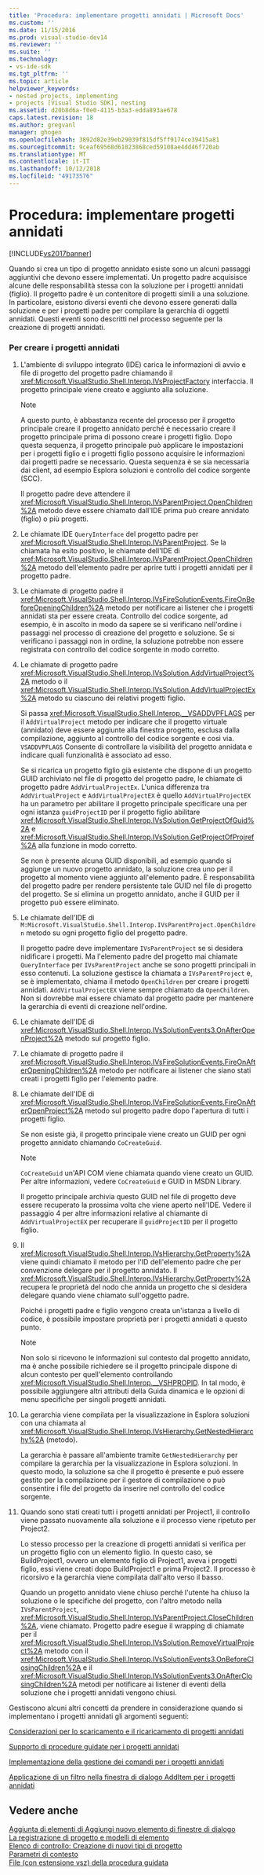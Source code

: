```yaml
---
title: 'Procedura: implementare progetti annidati | Microsoft Docs'
ms.custom: ''
ms.date: 11/15/2016
ms.prod: visual-studio-dev14
ms.reviewer: ''
ms.suite: ''
ms.technology:
- vs-ide-sdk
ms.tgt_pltfrm: ''
ms.topic: article
helpviewer_keywords:
- nested projects, implementing
- projects [Visual Studio SDK], nesting
ms.assetid: d20b8d6a-f0e0-4115-b3a3-edda893ae678
caps.latest.revision: 18
ms.author: gregvanl
manager: ghogen
ms.openlocfilehash: 3892d02e39eb29039f815df5ff9174ce39415a81
ms.sourcegitcommit: 9ceaf69568d61023868ced59108ae4dd46f720ab
ms.translationtype: MT
ms.contentlocale: it-IT
ms.lasthandoff: 10/12/2018
ms.locfileid: "49173576"
---
```

# <a name="how-to-implement-nested-projects"></a>Procedura: implementare progetti annidati
[!INCLUDE[vs2017banner](../../includes/vs2017banner.md)]

Quando si crea un tipo di progetto annidato esiste sono un alcuni passaggi aggiuntivi che devono essere implementati. Un progetto padre acquisisce alcune delle responsabilità stessa con la soluzione per i progetti annidati (figlio). Il progetto padre è un contenitore di progetti simili a una soluzione. In particolare, esistono diversi eventi che devono essere generati dalla soluzione e per i progetti padre per compilare la gerarchia di oggetti annidati. Questi eventi sono descritti nel processo seguente per la creazione di progetti annidati.  
  
### <a name="to-create-nested-projects"></a>Per creare i progetti annidati  
  
1.  L'ambiente di sviluppo integrato (IDE) carica le informazioni di avvio e file di progetto del progetto padre chiamando il <xref:Microsoft.VisualStudio.Shell.Interop.IVsProjectFactory> interfaccia. Il progetto principale viene creato e aggiunto alla soluzione.  
  
    > [!NOTE]
    >  A questo punto, è abbastanza recente del processo per il progetto principale creare il progetto annidato perché è necessario creare il progetto principale prima di possono creare i progetti figlio. Dopo questa sequenza, il progetto principale può applicare le impostazioni per i progetti figlio e i progetti figlio possono acquisire le informazioni dai progetti padre se necessario. Questa sequenza è se sia necessaria dai client, ad esempio Esplora soluzioni e controllo del codice sorgente (SCC).  
  
     Il progetto padre deve attendere il <xref:Microsoft.VisualStudio.Shell.Interop.IVsParentProject.OpenChildren%2A> metodo deve essere chiamato dall'IDE prima può creare annidato (figlio) o più progetti.  
  
2.  Le chiamate IDE `QueryInterface` del progetto padre per <xref:Microsoft.VisualStudio.Shell.Interop.IVsParentProject>. Se la chiamata ha esito positivo, le chiamate dell'IDE di <xref:Microsoft.VisualStudio.Shell.Interop.IVsParentProject.OpenChildren%2A> metodo dell'elemento padre per aprire tutti i progetti annidati per il progetto padre.  
  
3.  Le chiamate di progetto padre il <xref:Microsoft.VisualStudio.Shell.Interop.IVsFireSolutionEvents.FireOnBeforeOpeningChildren%2A> metodo per notificare ai listener che i progetti annidati sta per essere creata. Controllo del codice sorgente, ad esempio, è in ascolto in modo da sapere se si verificano nell'ordine i passaggi nel processo di creazione del progetto e soluzione. Se si verificano i passaggi non in ordine, la soluzione potrebbe non essere registrata con controllo del codice sorgente in modo corretto.  
  
4.  Le chiamate di progetto padre <xref:Microsoft.VisualStudio.Shell.Interop.IVsSolution.AddVirtualProject%2A> metodo o il <xref:Microsoft.VisualStudio.Shell.Interop.IVsSolution.AddVirtualProjectEx%2A> metodo su ciascuno dei relativi progetti figlio.  
  
     Si passa <xref:Microsoft.VisualStudio.Shell.Interop.__VSADDVPFLAGS> per il `AddVirtualProject` metodo per indicare che il progetto virtuale (annidato) deve essere aggiunte alla finestra progetto, esclusa dalla compilazione, aggiunto al controllo del codice sorgente e così via. `VSADDVPFLAGS` Consente di controllare la visibilità del progetto annidata e indicare quali funzionalità è associato ad esso.  
  
     Se si ricarica un progetto figlio già esistente che dispone di un progetto GUID archiviato nel file di progetto del progetto padre, le chiamate di progetto padre `AddVirtualProjectEx`. L'unica differenza tra `AddVirtualProject` e `AddVirtualProjectEX` è quello `AddVirtualProjectEX` ha un parametro per abilitare il progetto principale specificare una per ogni istanza `guidProjectID` per il progetto figlio abilitare <xref:Microsoft.VisualStudio.Shell.Interop.IVsSolution.GetProjectOfGuid%2A> e <xref:Microsoft.VisualStudio.Shell.Interop.IVsSolution.GetProjectOfProjref%2A> alla funzione in modo corretto.  
  
     Se non è presente alcuna GUID disponibili, ad esempio quando si aggiunge un nuovo progetto annidato, la soluzione crea uno per il progetto al momento viene aggiunto all'elemento padre. È responsabilità del progetto padre per rendere persistente tale GUID nel file di progetto del progetto. Se si elimina un progetto annidato, anche il GUID per il progetto può essere eliminato.  
  
5.  Le chiamate dell'IDE di `M:Microsoft.VisualStudio.Shell.Interop.IVsParentProject.OpenChildren` metodo su ogni progetto figlio del progetto padre.  
  
     Il progetto padre deve implementare `IVsParentProject` se si desidera nidificare i progetti. Ma l'elemento padre del progetto mai chiamate `QueryInterface` per `IVsParentProject` anche se sono progetti principali in esso contenuti. La soluzione gestisce la chiamata a `IVsParentProject` e, se è implementato, chiama il metodo `OpenChildren` per creare i progetti annidati. `AddVirtualProjectEX` viene sempre chiamato da `OpenChildren`. Non si dovrebbe mai essere chiamato dal progetto padre per mantenere la gerarchia di eventi di creazione nell'ordine.  
  
6.  Le chiamate dell'IDE di <xref:Microsoft.VisualStudio.Shell.Interop.IVsSolutionEvents3.OnAfterOpenProject%2A> metodo sul progetto figlio.  
  
7.  Le chiamate di progetto padre il <xref:Microsoft.VisualStudio.Shell.Interop.IVsFireSolutionEvents.FireOnAfterOpeningChildren%2A> metodo per notificare ai listener che siano stati creati i progetti figlio per l'elemento padre.  
  
8.  Le chiamate dell'IDE di <xref:Microsoft.VisualStudio.Shell.Interop.IVsFireSolutionEvents.FireOnAfterOpenProject%2A> metodo sul progetto padre dopo l'apertura di tutti i progetti figlio.  
  
     Se non esiste già, il progetto principale viene creato un GUID per ogni progetto annidato chiamando `CoCreateGuid`.  
  
    > [!NOTE]
    >  `CoCreateGuid` un'API COM viene chiamata quando viene creato un GUID. Per altre informazioni, vedere `CoCreateGuid` e GUID in MSDN Library.  
  
     Il progetto principale archivia questo GUID nel file di progetto deve essere recuperato la prossima volta che viene aperto nell'IDE. Vedere il passaggio 4 per altre informazioni relative al chiamante di `AddVirtualProjectEX` per recuperare il `guidProjectID` per il progetto figlio.  
  
9. Il <xref:Microsoft.VisualStudio.Shell.Interop.IVsHierarchy.GetProperty%2A> viene quindi chiamato il metodo per l'ID dell'elemento padre che per convenzione delegare per il progetto annidato. Il <xref:Microsoft.VisualStudio.Shell.Interop.IVsHierarchy.GetProperty%2A> recupera le proprietà del nodo che annida un progetto che si desidera delegare quando viene chiamato sull'oggetto padre.  
  
     Poiché i progetti padre e figlio vengono creata un'istanza a livello di codice, è possibile impostare proprietà per i progetti annidati a questo punto.  
  
    > [!NOTE]
    >  Non solo si ricevono le informazioni sul contesto dal progetto annidato, ma è anche possibile richiedere se il progetto principale dispone di alcun contesto per quell'elemento controllando <xref:Microsoft.VisualStudio.Shell.Interop.__VSHPROPID>. In tal modo, è possibile aggiungere altri attributi della Guida dinamica e le opzioni di menu specifiche per singoli progetti annidati.  
  
10. La gerarchia viene compilata per la visualizzazione in Esplora soluzioni con una chiamata al <xref:Microsoft.VisualStudio.Shell.Interop.IVsHierarchy.GetNestedHierarchy%2A> (metodo).  
  
     La gerarchia è passare all'ambiente tramite `GetNestedHierarchy` per compilare la gerarchia per la visualizzazione in Esplora soluzioni. In questo modo, la soluzione sa che il progetto è presente e può essere gestito per la compilazione per il gestore di compilazione o può consentire i file del progetto da inserire nel controllo del codice sorgente.  
  
11. Quando sono stati creati tutti i progetti annidati per Project1, il controllo viene passato nuovamente alla soluzione e il processo viene ripetuto per Project2.  
  
     Lo stesso processo per la creazione di progetti annidati si verifica per un progetto figlio con un elemento figlio. In questo caso, se BuildProject1, ovvero un elemento figlio di Project1, aveva i progetti figlio, essi viene creati dopo BuildProject1 e prima Project2. Il processo è ricorsivo e la gerarchia viene compilata dall'alto verso il basso.  
  
     Quando un progetto annidato viene chiuso perché l'utente ha chiuso la soluzione o le specifiche del progetto, con l'altro metodo nella `IVsParentProject`, <xref:Microsoft.VisualStudio.Shell.Interop.IVsParentProject.CloseChildren%2A>, viene chiamato. Progetto padre esegue il wrapping di chiamate per il <xref:Microsoft.VisualStudio.Shell.Interop.IVsSolution.RemoveVirtualProject%2A> metodo con il <xref:Microsoft.VisualStudio.Shell.Interop.IVsSolutionEvents3.OnBeforeClosingChildren%2A> e il <xref:Microsoft.VisualStudio.Shell.Interop.IVsSolutionEvents3.OnAfterClosingChildren%2A> metodi per notificare ai listener di eventi della soluzione che i progetti annidati vengono chiusi.  
  
 Gestiscono alcuni altri concetti da prendere in considerazione quando si implementano i progetti annidati gli argomenti seguenti:  
  
 [Considerazioni per lo scaricamento e il ricaricamento di progetti annidati](../../extensibility/internals/considerations-for-unloading-and-reloading-nested-projects.md)  
  
 [Supporto di procedure guidate per i progetti annidati](../../extensibility/internals/wizard-support-for-nested-projects.md)  
  
 [Implementazione della gestione dei comandi per i progetti annidati](../../extensibility/internals/implementing-command-handling-for-nested-projects.md)  
  
 [Applicazione di un filtro nella finestra di dialogo AddItem per i progetti annidati](../../extensibility/internals/filtering-the-additem-dialog-box-for-nested-projects.md)  
  
## <a name="see-also"></a>Vedere anche  
 [Aggiunta di elementi di Aggiungi nuovo elemento di finestre di dialogo](../../extensibility/internals/adding-items-to-the-add-new-item-dialog-boxes.md)   
 [La registrazione di progetto e modelli di elemento](../../extensibility/internals/registering-project-and-item-templates.md)   
 [Elenco di controllo: Creazione di nuovi tipi di progetto](../../extensibility/internals/checklist-creating-new-project-types.md)   
 [Parametri di contesto](../../extensibility/internals/context-parameters.md)   
 [File (con estensione vsz) della procedura guidata](../../extensibility/internals/wizard-dot-vsz-file.md)

